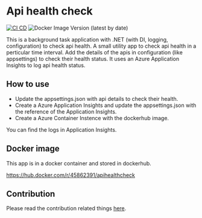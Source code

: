 # Api health check
[![CI CD](https://github.com/Arnab-Developer/api-health-check/actions/workflows/ci-cd.yml/badge.svg)](https://github.com/Arnab-Developer/api-health-check/actions/workflows/ci-cd.yml)
![Docker Image Version (latest by date)](https://img.shields.io/docker/v/45862391/apihealthcheck)

This is a background task application with .NET (with DI, logging, configuration) to check api health. A small utility 
app to check api health in a perticular time interval. Add the details of the apis in configuration (like appsettings) 
to check their health status. It uses an Azure Application Insights to log api health status.

## How to use
- Update the appsettings.json with api details to check their health.
- Create a Azure Application Insights and update the appsettings.json with the reference of the Application Insights.
- Create a Azure Container Instence with the dockerhub image.

You can find the logs in Application Insights.

## Docker image
This app is in a docker container and stored in dockerhub.

https://hub.docker.com/r/45862391/apihealthcheck

## Contribution
Please read the contribution related things [here](https://github.com/Arnab-Developer/api-health-check/blob/main/Contribution.md).
